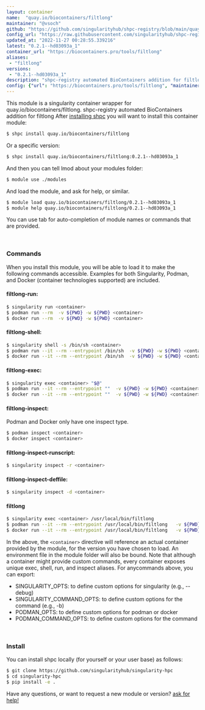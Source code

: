 ```yaml
---
layout: container
name:  "quay.io/biocontainers/filtlong"
maintainer: "@vsoch"
github: "https://github.com/singularityhub/shpc-registry/blob/main/quay.io/biocontainers/filtlong/container.yaml"
config_url: "https://raw.githubusercontent.com/singularityhub/shpc-registry/main/quay.io/biocontainers/filtlong/container.yaml"
updated_at: "2022-11-27 00:28:55.339216"
latest: "0.2.1--hd03093a_1"
container_url: "https://biocontainers.pro/tools/filtlong"
aliases:
 - "filtlong"
versions:
 - "0.2.1--hd03093a_1"
description: "shpc-registry automated BioContainers addition for filtlong"
config: {"url": "https://biocontainers.pro/tools/filtlong", "maintainer": "@vsoch", "description": "shpc-registry automated BioContainers addition for filtlong", "latest": {"0.2.1--hd03093a_1": "sha256:e53a2eb7c9880047f0767fe8315696265d14d2bf575aac973b4e72a2448b494b"}, "tags": {"0.2.1--hd03093a_1": "sha256:e53a2eb7c9880047f0767fe8315696265d14d2bf575aac973b4e72a2448b494b"}, "docker": "quay.io/biocontainers/filtlong", "aliases": {"filtlong": "/usr/local/bin/filtlong"}}
---
```


This module is a singularity container wrapper for quay.io/biocontainers/filtlong.
shpc-registry automated BioContainers addition for filtlong
After [installing shpc](#install) you will want to install this container module:


```bash
$ shpc install quay.io/biocontainers/filtlong
```

Or a specific version:

```bash
$ shpc install quay.io/biocontainers/filtlong:0.2.1--hd03093a_1
```

And then you can tell lmod about your modules folder:

```bash
$ module use ./modules
```

And load the module, and ask for help, or similar.

```bash
$ module load quay.io/biocontainers/filtlong/0.2.1--hd03093a_1
$ module help quay.io/biocontainers/filtlong/0.2.1--hd03093a_1
```

You can use tab for auto-completion of module names or commands that are provided.

<br>

### Commands

When you install this module, you will be able to load it to make the following commands accessible.
Examples for both Singularity, Podman, and Docker (container technologies supported) are included.

#### filtlong-run:

```bash
$ singularity run <container>
$ podman run --rm  -v ${PWD} -w ${PWD} <container>
$ docker run --rm  -v ${PWD} -w ${PWD} <container>
```

#### filtlong-shell:

```bash
$ singularity shell -s /bin/sh <container>
$ podman run --it --rm --entrypoint /bin/sh  -v ${PWD} -w ${PWD} <container>
$ docker run --it --rm --entrypoint /bin/sh  -v ${PWD} -w ${PWD} <container>
```

#### filtlong-exec:

```bash
$ singularity exec <container> "$@"
$ podman run --it --rm --entrypoint ""  -v ${PWD} -w ${PWD} <container> "$@"
$ docker run --it --rm --entrypoint ""  -v ${PWD} -w ${PWD} <container> "$@"
```

#### filtlong-inspect:

Podman and Docker only have one inspect type.

```bash
$ podman inspect <container>
$ docker inspect <container>
```

#### filtlong-inspect-runscript:

```bash
$ singularity inspect -r <container>
```

#### filtlong-inspect-deffile:

```bash
$ singularity inspect -d <container>
```


#### filtlong

```bash
$ singularity exec <container> /usr/local/bin/filtlong
$ podman run --it --rm --entrypoint /usr/local/bin/filtlong   -v ${PWD} -w ${PWD} <container> -c " $@"
$ docker run --it --rm --entrypoint /usr/local/bin/filtlong   -v ${PWD} -w ${PWD} <container> -c " $@"
```



In the above, the `<container>` directive will reference an actual container provided
by the module, for the version you have chosen to load. An environment file in the
module folder will also be bound. Note that although a container
might provide custom commands, every container exposes unique exec, shell, run, and
inspect aliases. For anycommands above, you can export:

 - SINGULARITY_OPTS: to define custom options for singularity (e.g., --debug)
 - SINGULARITY_COMMAND_OPTS: to define custom options for the command (e.g., -b)
 - PODMAN_OPTS: to define custom options for podman or docker
 - PODMAN_COMMAND_OPTS: to define custom options for the command

<br>

### Install

You can install shpc locally (for yourself or your user base) as follows:

```bash
$ git clone https://github.com/singularityhub/singularity-hpc
$ cd singularity-hpc
$ pip install -e .
```

Have any questions, or want to request a new module or version? [ask for help!](https://github.com/singularityhub/singularity-hpc/issues)